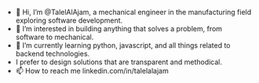 - 👋 Hi, I’m @TalelAlAjam, a mechanical engineer in the manufacturing field exploring software development.
- 👀 I’m interested in building anything that solves a problem, from software to mechanical.
- 🌱 I’m currently learning python, javascript, and all things related to backend technologies.
- I prefer to design solutions that are transparent and methodical.
- 📫 How to reach me linkedin.com/in/talelalajam
